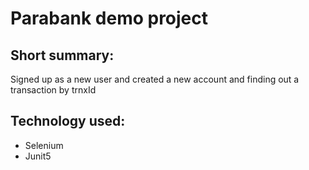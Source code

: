 # Parabank demo project

## Short summary:
Signed up as a new user and created a new account and finding out a transaction by trnxId

## Technology used:
- Selenium
- Junit5
